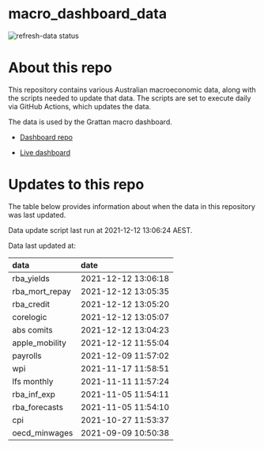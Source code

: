
<!-- README.md is generated from README.Rmd. Please edit that file -->

# macro\_dashboard\_data

<!-- badges: start -->

![refresh-data
status](https://github.com/grattan/macro_dashboard_data/workflows/refresh-data/badge.svg)

<!-- badges: end -->

# About this repo

This repository contains various Australian macroeconomic data, along
with the scripts needed to update that data. The scripts are set to
execute daily via GitHub Actions, which updates the data.

The data is used by the Grattan macro dashboard.

  - [Dashboard repo](https://github.com/grattan/macrodashboard)

  - [Live dashboard](https://mattcowgill.shinyapps.io/macrodashboard/)

# Updates to this repo

The table below provides information about when the data in this
repository was last updated.

Data update script last run at 2021-12-12 13:06:24 AEST.

Data last updated at:

| data             | date                |
| :--------------- | :------------------ |
| rba\_yields      | 2021-12-12 13:06:18 |
| rba\_mort\_repay | 2021-12-12 13:05:35 |
| rba\_credit      | 2021-12-12 13:05:20 |
| corelogic        | 2021-12-12 13:05:07 |
| abs comits       | 2021-12-12 13:04:23 |
| apple\_mobility  | 2021-12-12 11:55:04 |
| payrolls         | 2021-12-09 11:57:02 |
| wpi              | 2021-11-17 11:58:51 |
| lfs monthly      | 2021-11-11 11:57:24 |
| rba\_inf\_exp    | 2021-11-05 11:54:11 |
| rba\_forecasts   | 2021-11-05 11:54:10 |
| cpi              | 2021-10-27 11:53:37 |
| oecd\_minwages   | 2021-09-09 10:50:38 |

